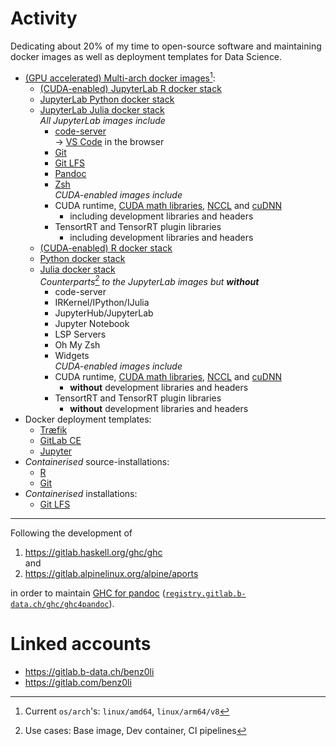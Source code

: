 # Activity

Dedicating about 20% of my time to open-source software and maintaining docker
images as well as deployment templates for Data Science.

* [(GPU accelerated) Multi-arch docker images](https://gitlab.b-data.ch/explore?sort=latest_activity_desc&name=Multi-arch%20Docker%20Image&sort=latest_activity_desc)[^1]:
  * [(CUDA-enabled) JupyterLab R docker stack](https://github.com/b-data/jupyterlab-r-docker-stack)
  * [JupyterLab Python docker stack](https://github.com/b-data/jupyterlab-python-docker-stack)
  * [JupyterLab Julia docker stack](https://github.com/b-data/jupyterlab-julia-docker-stack)  
    *All JupyterLab images include*
    * [code-server](https://github.com/cdr/code-server)  
      → [VS Code](https://github.com/microsoft/vscode) in the browser
    * [Git](https://git-scm.com)
    * [Git LFS](https://git-lfs.github.com)
    * [Pandoc](https://pandoc.org)
    * [Zsh](http://zsh.sourceforge.net)  
    *CUDA-enabled images include*
    * CUDA runtime,
      [CUDA math libraries](https://developer.nvidia.com/gpu-accelerated-libraries),
      [NCCL](https://developer.nvidia.com/nccl) and
      [cuDNN](https://developer.nvidia.com/cudnn)
      * including development libraries and headers
    * TensortRT and TensorRT plugin libraries
      * including development libraries and headers
  * [(CUDA-enabled) R docker stack](https://github.com/b-data/r-docker-stack)
  * [Python docker stack](https://github.com/b-data/python-docker-stack)
  * [Julia docker stack](https://github.com/b-data/julia-docker-stack)  
    *Counterparts[^2] to the JupyterLab images but **without***
    * code-server
    * IRKernel/IPython/IJulia
    * JupyterHub/JupyterLab
    * Jupyter Notebook
    * LSP Servers
    * Oh My Zsh
    * Widgets  
    *CUDA-enabled images include*
    * CUDA runtime,
      [CUDA math libraries](https://developer.nvidia.com/gpu-accelerated-libraries),
      [NCCL](https://developer.nvidia.com/nccl) and
      [cuDNN](https://developer.nvidia.com/cudnn)
      * **without** development libraries and headers
    * TensortRT and TensorRT plugin libraries
      * **without** development libraries and headers
* Docker deployment templates:
  * [Træfik](https://github.com/b-data/docker-deployment-traefik)
  * [GitLab CE](https://github.com/b-data/docker-deployment-gitlab-ce)
  * [Jupyter](https://github.com/b-data/docker-deployment-jupyter)
* _Containerised_ source-installations:
  * [R](https://github.com/b-data/rsi)
  * [Git](https://github.com/b-data/gsi)
* _Containerised_ installations:
  * [Git LFS](https://github.com/b-data/glfsi)

---

Following the development of

1.  https://gitlab.haskell.org/ghc/ghc  
    and
1.  https://gitlab.alpinelinux.org/alpine/aports

in order to maintain [GHC for pandoc](https://github.com/benz0li/ghc4pandoc)
([`registry.gitlab.b-data.ch/ghc/ghc4pandoc`](https://gitlab.b-data.ch/ghc/ghc4pandoc/container_registry)).

# Linked accounts

*  https://gitlab.b-data.ch/benz0li
*  https://gitlab.com/benz0li

[^1]: Current `os/arch`'s: `linux/amd64`, `linux/arm64/v8`  
[^2]: Use cases: Base image, Dev container, CI pipelines
